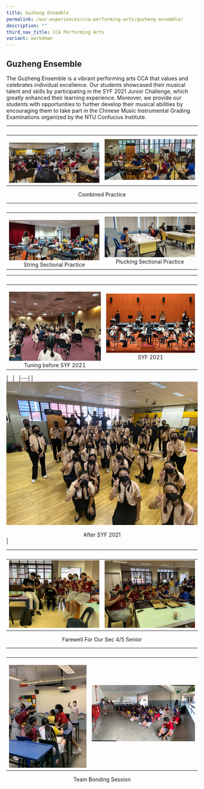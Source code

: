 ```yaml
---
title: Guzheng Ensemble
permalink: /our-experiences/cca-performing-arts/guzheng-ensemble/
description: ""
third_nav_title: CCA Performing Arts
variant: markdown
---
```

##  Guzheng Ensemble


The Guzheng Ensemble is a vibrant performing arts CCA that values and celebrates individual excellence. Our students showcased their musical talent and skills by participating in the SYF 2021 Junior Challenge, which greatly enhanced their learning experience. Moreover, we provide our students with opportunities to further develop their musical abilities by encouraging them to take part in the Chinese Music Instrumental Grading Examinations organized by the NTU Confucius Institute.


|&nbsp;&nbsp; |&nbsp;&nbsp; |  
|---|---|  
|&nbsp;![](/images/JS1_CO_1.png) |  ![](/images/JS2_CO_2.png)   |

<center>Combined Practice</center>

|&nbsp;&nbsp; |&nbsp;&nbsp; |  
|---|---|  
|&nbsp;![](/images/JS3_CO_3.png) <center>String Sectional Practice</center> |  ![](/images/JS4_CO_4.png) <center>Plucking Sectional Practice</center> |

|&nbsp;&nbsp; |&nbsp;&nbsp; |  
|---|---|  
|&nbsp;![](/images/JS5_CO_5.png) <center>Tuning before SYF 2021 </center> |![](/images/JS6_CO_6.png) <center>SYF 2021</center> |

|&nbsp;&nbsp; |&nbsp;&nbsp; 
|---|
|&nbsp;![](/images/JS7_CO_7.png)<center>After SYF 2021</center>| 


|&nbsp;&nbsp; |&nbsp;&nbsp; |  
|---|---|  
|![](/images/JS8_CO_8.png) | ![](/images/JS9_CO_9.png) |

<center>Farewell For Our Sec 4/5 Senior</center>

 
|&nbsp;&nbsp; |&nbsp;&nbsp; |  
|---|---|  
|&nbsp;![](/images/JS10_CO_10.png)  | ![](/images/JS11_CO_11.png) |
 
 <center>Team Bonding Session</center>